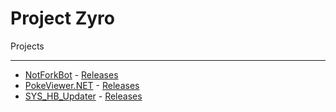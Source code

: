 # Project Zyro

Projects
__________
- [NotForkBot](https://github.com/zyro670/NotForkBot.NET) - [Releases](https://dev.azure.com/zyrocodez/Project%20Zyro/_build?definitionId=2)
- [PokeViewer.NET](https://github.com/zyro670/PokeViewer.NET) - [Releases](https://github.com/zyro670/PokeViewer.NET/releases)
- [SYS_HB_Updater](https://github.com/zyro670/SYS_HB_Updater) - [Releases](https://github.com/zyro670/SYS_HB_Updater/releases)
